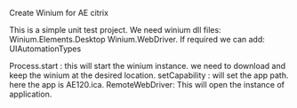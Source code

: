 Create Winium for AE citrix

This is a simple unit test project.
We need winium dll files: 
Winium.Elements.Desktop
Winium.WebDriver.
If required we can add:  UIAutomationTypes

Process.start : this will start the winium instance. we need to download and keep the winium at the desired location.
setCapability : will set the app path. here the app is AE120.ica.
RemoteWebDriver: This will open the instance of application.
